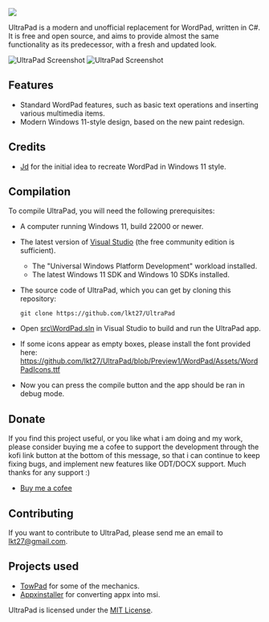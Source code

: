 <p align="left">
    <img src="https://raw.githubusercontent.com/lkt27/UltraPad/master/logo.png">
</p>

UltraPad is a modern and unofficial replacement for WordPad, written in C#. It is free and open source, and aims to provide almost the same functionality as its predecessor, with a fresh and updated look.

![UltraPad Screenshot](https://github.com/Lixkote/WordPad11/blob/main/preview_dark.png)
![UltraPad Screenshot](https://github.com/Lixkote/WordPad11/blob/main/preview_light.png)

## Features
- Standard WordPad features, such as basic text operations and inserting various multimedia items.
- Modern Windows 11-style design, based on the new paint redesign.

## Credits
 - [Jd](https://github.com/Jd-1206) for the initial idea to recreate WordPad in Windows 11 style.

## Compilation
To compile UltraPad, you will need the following prerequisites:
- A computer running Windows 11, build 22000 or newer.
- The latest version of [Visual Studio](https://developer.microsoft.com/en-us/windows/downloads) (the free community edition is sufficient).
  - The "Universal Windows Platform Development" workload installed.
  - The latest Windows 11 SDK and Windows 10 SDKs installed.


- The source code of UltraPad, which you can get by cloning this repository:
    ```
    git clone https://github.com/lkt27/UltraPad
    ```

- Open [src\WordPad.sln](/src/WordPad.sln) in Visual Studio to build and run the UltraPad app.
- If some icons appear as empty boxes, please install the font provided here: https://github.com/lkt27/UltraPad/blob/Preview1/WordPad/Assets/WordPadIcons.ttf
- Now you can press the compile button and the app should be ran in debug mode.

## Donate
If you find this project useful, or you like what i am doing and my work, please consider buying me a cofee to support the development through the kofi link button at the bottom of this message, so that i can continue to keep fixing bugs, and implement new features like ODT/DOCX support. Much thanks for any support :)
- [Buy me a cofee](https://ko-fi.com/lkt27)

## Contributing
If you want to contribute to UltraPad, please send me an email to lkt27@gmail.com.

## Projects used
 - [TowPad](https://github.com/itsWindows11/TowPad) for some of the mechanics.
 - [Appxinstaller](https://github.com/aL3891/AppxInstaller/tree/master) for converting appx into msi.
  
UltraPad is licensed under the [MIT License](./LICENSE).
